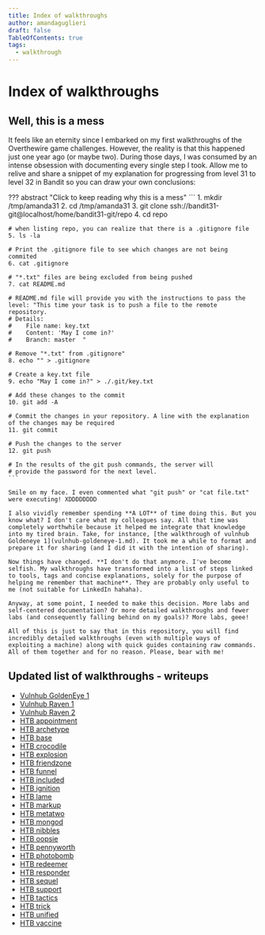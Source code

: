 ```yaml
---
title: Index of walkthroughs
author: amandaguglieri
draft: false
TableOfContents: true
tags:
  - walkthrough
---
```


# Index of walkthroughs

## Well, this is a mess

It feels like an eternity since I embarked on my first walkthroughs of the Overthewire game challenges. However, the reality is that this happened just one year ago (or maybe two). During those days, I was consumed by an intense obsession with documenting every single step I took. Allow me to relive and share a snippet of my explanation for progressing from level 31 to level 32 in Bandit so you can draw your own conclusions:

??? abstract "Click to keep reading why this is a mess"
	```
	1. mkdir /tmp/amanda31
	2. cd /tmp/amanda31
	3. git clone ssh://bandit31-git@localhost/home/bandit31-git/repo
	4. cd repo
	
	# when listing repo, you can realize that there is a .gitignore file
	5. ls -la
	
	# Print the .gitignore file to see which changes are not being commited
	6. cat .gitignore
	
	# "*.txt" files are being excluded from being pushed
	7. cat README.md
	
	# README.md file will provide you with the instructions to pass the level: "This time your task is to push a file to the remote repository.
	# Details:
	#    File name: key.txt
	#    Content: 'May I come in?'
	#    Branch: master  "
	
	# Remove "*.txt" from .gitignore"
	8. echo "" > .gitignore
	
	# Create a key.txt file
	9. echo "May I come in?" > ./.git/key.txt
	
	# Add these changes to the commit
	10. git add -A
	
	# Commit the changes in your repository. A line with the explanation of the changes may be required
	11. git commit
	
	# Push the changes to the server
	12. git push
	
	# In the results of the git push commands, the server will 
	# provide the password for the next level.
	```

	Smile on my face. I even commented what "git push" or "cat file.txt" were executing! XDDDDDDDD
	
	I also vividly remember spending **A LOT** of time doing this. But you know what? I don't care what my colleagues say. All that time was completely worthwhile because it helped me integrate that knowledge into my tired brain. Take, for instance, [the walkthrough of vulnhub Goldeneye 1](vulnhub-goldeneye-1.md). It took me a while to format and prepare it for sharing (and I did it with the intention of sharing).
		
	Now things have changed. **I don't do that anymore. I've become selfish. My walkthroughs have transformed into a list of steps linked to tools, tags and concise explanations, solely for the purpose of helping me remember that machine**. They are probably only useful to me (not suitable for LinkedIn hahaha). 
	
	Anyway, at some point, I needed to make this decision. More labs and self-centered documentation? Or more detailed walkthroughs and fewer labs (and consequently falling behind on my goals)? More labs, geee!
	
	All of this is just to say that in this repository, you will find incredibly detailed walkthroughs (even with multiple ways of exploiting a machine) along with quick guides containing raw commands. All of them together and for no reason. Please, bear with me!


## Updated list of walkthroughs - writeups

-   [Vulnhub GoldenEye 1](https://amandaguglieri.github.io/hackinglife/vulnhub-goldeneye-1/)
-   [Vulnhub Raven 1](https://amandaguglieri.github.io/hackinglife/vulnhub-raven-1/)
-   [Vulnhub Raven 2](https://amandaguglieri.github.io/hackinglife/vulnhub-raven-2/)
-   [HTB appointment](https://amandaguglieri.github.io/hackinglife/htb-appointment/)
-   [HTB archetype](https://amandaguglieri.github.io/hackinglife/htb-archetype/)
-   [HTB base](https://amandaguglieri.github.io/hackinglife/htb-base/)
-   [HTB crocodile](https://amandaguglieri.github.io/hackinglife/htb-crocodile/)
-   [HTB explosion](https://amandaguglieri.github.io/hackinglife/htb-explosion/)
-   [HTB friendzone](https://amandaguglieri.github.io/hackinglife/htb-friendzone/)
-   [HTB funnel](https://amandaguglieri.github.io/hackinglife/htb-funnel/)
-   [HTB included](https://amandaguglieri.github.io/hackinglife/htb-included/)
-   [HTB ignition](https://amandaguglieri.github.io/hackinglife/htb-ignition/)
-   [HTB lame](https://amandaguglieri.github.io/hackinglife/htb-lame/)
-   [HTB markup](https://amandaguglieri.github.io/hackinglife/htb-markup/)
-   [HTB metatwo](https://amandaguglieri.github.io/hackinglife/htb-metatwo/)
-   [HTB mongod](https://amandaguglieri.github.io/hackinglife/htb-mongod/)
-  [HTB nibbles](htb-nibbles.md)
-   [HTB oopsie](https://amandaguglieri.github.io/hackinglife/htb-oopsie/)
-   [HTB pennyworth](https://amandaguglieri.github.io/hackinglife/htb-pennyworth/)
-   [HTB photobomb](https://amandaguglieri.github.io/hackinglife/htb-photobomb/)
-   [HTB redeemer](https://amandaguglieri.github.io/hackinglife/htb-redeemer/)
-   [HTB responder](https://amandaguglieri.github.io/hackinglife/htb-responder/)
-   [HTB sequel](https://amandaguglieri.github.io/hackinglife/htb-sequel/)
-   [HTB support](https://amandaguglieri.github.io/hackinglife/htb-support/)
-   [HTB tactics](https://amandaguglieri.github.io/hackinglife/htb-tactics/)
-   [HTB trick](https://amandaguglieri.github.io/hackinglife/htb-trick/)
-   [HTB unified](https://amandaguglieri.github.io/hackinglife/htb-unified/)
-   [HTB vaccine](https://amandaguglieri.github.io/hackinglife/htb-vaccine/)